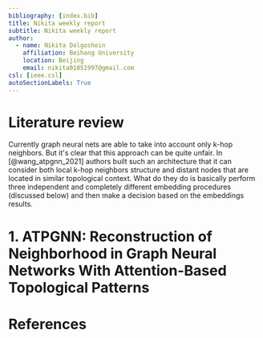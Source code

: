 ```yaml
---
bibliography: [index.bib]
title: Nikita weekly report
subtitle: Nikita weekly report
author:
  - name: Nikita Dolgoshein
    affiliation: Beihang University
    location: Beijing
    email: nikita01051997@gmail.com
csl: [ieee.csl]
autoSectionLabels: True
---
```


# Literature review

Currently graph neural nets are able to take into account only k-hop neighbors. But it's clear that this approach can be quite unfair. In [@wang_atpgnn_2021] authors built such an architecture that it can consider both local k-hop neighbors structure and distant nodes that are located in similar topological context. What do they do is basically perform three independent and completely different embedding procedures (discussed below) and then make a decision based on the embeddings results.

# 1. ATPGNN: Reconstruction of Neighborhood in Graph Neural Networks With Attention-Based Topological Patterns

# References